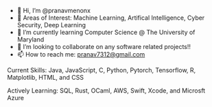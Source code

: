 - 👋 Hi, I’m @pranavmenonx
- 👀 Areas of Interest: Machine Learning, Artifical Intelligence, Cyber Security, Deep Learning
- 🌱 I’m currently learning Computer Science @ The University of Maryland
- 💞️ I’m looking to collaborate on any software related projects!!
- 📫 How to reach me: pranav7312@gmail.com

Current Skills:
Java, JavaScript, C, Python, Pytorch, Tensorflow, R, Matplotlib, HTML, and CSS

Actively Learning:
SQL, Rust, OCaml, AWS, Swift, Xcode, and Microsft Azure
